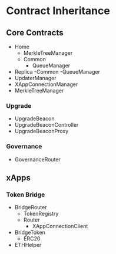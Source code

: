 # Contract Inheritance

## Core Contracts

- Home
  - MerkleTreeManager
  - Common
    - QueueManager
- Replica
  -Common
    -QueueManager
- UpdaterManager
- XAppConnectionManager
- MerkleTreeManager

### Upgrade

- UpgradeBeacon
- UpgradeBeaconController
- UpgradeBeaconProxy

### Governance

- GovernanceRouter

## xApps

### Token Bridge

- BridgeRouter
  - TokenRegistry
  - Router
    - XAppConnectionClient
- BridgeToken
  - ERC20
- ETHHelper
